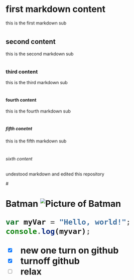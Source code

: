 # <h1>first markdown content
this is the first markdown sub
# <h2>second content
this is the second markdown sub
# <h3> third content
this is the third markdown sub
# <h4>fourth content
this is the fourth markdown sub
# <h5>fifth conetnt
this is the fifth markdown sub
# <h6>sixth content

undestood markdown and edited this repository


#<h1>Batman
![Picture of Batman](https://external-content.duckduckgo.com/iu/?u=https%3A%2F%2Ftse1.mm.bing.net%2Fth%3Fid%3DOIP.FskDnGYDBf-5Af6kvsjEZQHaEK%26pid%3DApi&f=1&ipt=9177d4383ad6bcd331bf382b668d17e2a8c8a355eeb965f959c607651ccde1ab&ipo=images)


``` javascript
var myVar = "Hello, world!";
console.log(myvar);
```
- [x] new one turn on github
- [x] turnoff github
- [ ] relax

